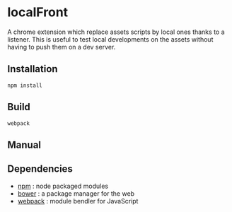 # localFront

A chrome extension which replace assets scripts by local ones thanks to a listener.
This is useful to test local developments on the assets without having to push them on a dev server.


## Installation

    npm install


## Build

    webpack

## Manual





## Dependencies

* [npm] : node packaged modules
* [bower] : a package manager for the web
* [webpack] : module bendler for JavaScript


[npm]: https://www.npmjs.org/
[bower]: http://bower.io/
[webpack]: http://webpack.github.io/